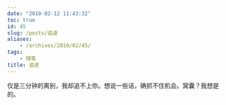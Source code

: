 ```yaml
---
date: "2010-02-12 11:43:32"
toc: true
id: 45
slug: /posts/追逐
aliases:
    - /archives/2010/02/45/
tags:
    - 随笔
title: 追逐
---
```


仅是三分钟的离别，我却追不上你。想说一些话，确抓不住机会。窝囊？我想是的。